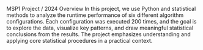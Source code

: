 MSP1 Project / 2024
Overview
In this project, we use Python and statistical methods to analyze the runtime performance of six different algorithm configurations. Each configuration was executed 200 times, and the goal is to explore the data, visualize key patterns, and draw meaningful statistical conclusions from the results. The project emphasizes understanding and applying core statistical procedures in a practical context.